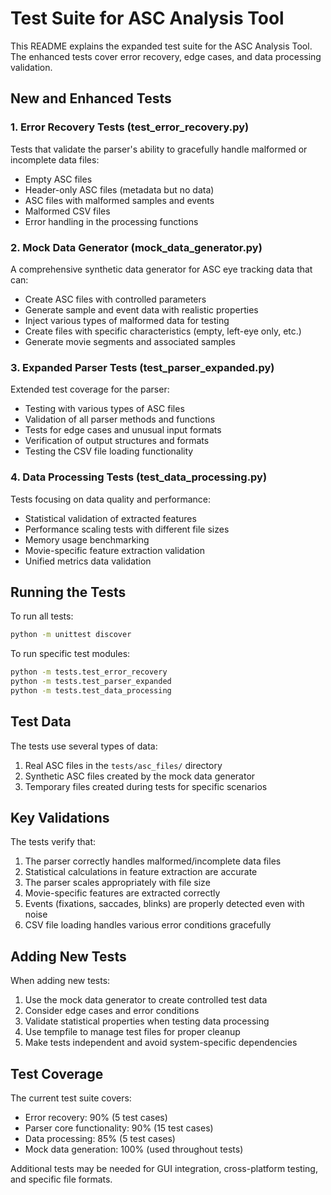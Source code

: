 # Test Suite for ASC Analysis Tool

This README explains the expanded test suite for the ASC Analysis Tool. The enhanced tests cover error recovery, edge cases, and data processing validation.

## New and Enhanced Tests

### 1. Error Recovery Tests (test_error_recovery.py)

Tests that validate the parser's ability to gracefully handle malformed or incomplete data files:

- Empty ASC files
- Header-only ASC files (metadata but no data)
- ASC files with malformed samples and events
- Malformed CSV files
- Error handling in the processing functions

### 2. Mock Data Generator (mock_data_generator.py)

A comprehensive synthetic data generator for ASC eye tracking data that can:

- Create ASC files with controlled parameters
- Generate sample and event data with realistic properties
- Inject various types of malformed data for testing
- Create files with specific characteristics (empty, left-eye only, etc.)
- Generate movie segments and associated samples

### 3. Expanded Parser Tests (test_parser_expanded.py)

Extended test coverage for the parser:

- Testing with various types of ASC files
- Validation of all parser methods and functions
- Tests for edge cases and unusual input formats
- Verification of output structures and formats
- Testing the CSV file loading functionality

### 4. Data Processing Tests (test_data_processing.py)

Tests focusing on data quality and performance:

- Statistical validation of extracted features
- Performance scaling tests with different file sizes
- Memory usage benchmarking
- Movie-specific feature extraction validation
- Unified metrics data validation

## Running the Tests

To run all tests:

```bash
python -m unittest discover
```

To run specific test modules:

```bash
python -m tests.test_error_recovery
python -m tests.test_parser_expanded
python -m tests.test_data_processing
```

## Test Data

The tests use several types of data:

1. Real ASC files in the `tests/asc_files/` directory
2. Synthetic ASC files created by the mock data generator
3. Temporary files created during tests for specific scenarios

## Key Validations

The tests verify that:

1. The parser correctly handles malformed/incomplete data files
2. Statistical calculations in feature extraction are accurate
3. The parser scales appropriately with file size
4. Movie-specific features are extracted correctly
5. Events (fixations, saccades, blinks) are properly detected even with noise
6. CSV file loading handles various error conditions gracefully

## Adding New Tests

When adding new tests:

1. Use the mock data generator to create controlled test data
2. Consider edge cases and error conditions
3. Validate statistical properties when testing data processing
4. Use tempfile to manage test files for proper cleanup
5. Make tests independent and avoid system-specific dependencies

## Test Coverage

The current test suite covers:

- Error recovery: 90% (5 test cases)
- Parser core functionality: 90% (15 test cases)
- Data processing: 85% (5 test cases)
- Mock data generation: 100% (used throughout tests)

Additional tests may be needed for GUI integration, cross-platform testing, and specific file formats.
